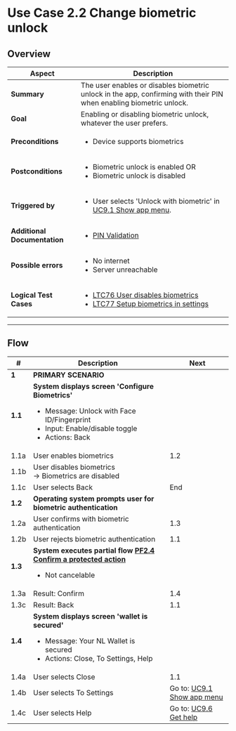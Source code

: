 # Use Case 2.2 Change biometric unlock

## Overview

| Aspect                       | Description                                                                                                                                                     |
| ---------------------------- |-----------------------------------------------------------------------------------------------------------------------------------------------------------------|
| **Summary**                  | The user enables or disables biometric unlock in the app, confirming with their PIN when enabling biometric unlock.                                             |
| **Goal**                     | Enabling or disabling biometric unlock, whatever the user prefers.                                                                                              |
| **Preconditions**            | <ul><li>Device supports biometrics</li></ul>                                                                                                                    |
| **Postconditions**           | <ul><li>Biometric unlock is enabled OR</li><li>Biometric unlock is disabled</li></ul>                                                                           |
| **Triggered by**             | <ul><li>User selects 'Unlock with biometric' in [UC9.1 Show app menu](UC9.1_ShowAppMenu.md).</li></ul>                                                          |
| **Additional Documentation** | <ul><li>[PIN Validation](../../architecture/use-cases/pin-validation.md)</li></ul>                                                                                        |
| **Possible errors**          | <ul><li>No internet</li><li>Server unreachable</li></ul>                                                                                                        |
| **Logical Test Cases**       | <ul><li>[LTC76 User disables biometrics](../logical-test-cases.md#ltc76)</li><li>[LTC77 Setup biometrics in settings](../logical-test-cases.md#ltc77)</li></ul> |

---

## Flow

| #       | Description                                                                                                                                                            | Next                                               |
| ------- | ---------------------------------------------------------------------------------------------------------------------------------------------------------------------- | -------------------------------------------------- |
| **1**   | **PRIMARY SCENARIO**                                                                                                                                                   |                                                    |
| **1.1** | **System displays screen 'Configure Biometrics'**<ul><li>Message: Unlock with Face ID/Fingerprint</li><li>Input: Enable/disable toggle</li><li>Actions: Back</li></ul> |                                                    |
| 1.1a    | User enables biometrics                                                                                                                                                | 1.2                                                |
| 1.1b    | User disables biometrics <br>&rarr; Biometrics are disabled                                                                                                            |                                                    |
| 1.1c    | User selects Back                                                                                                                                                      | End                                                |
| **1.2** | **Operating system prompts user for biometric authentication**                                                                                                         |                                                    |
| 1.2a    | User confirms with biometric authentication                                                                                                                            | 1.3                                                |
| 1.2b    | User rejects biometric authentication                                                                                                                                  | 1.1                                                |
| **1.3** | **System executes partial flow [PF2.4 Confirm a protected action](../partial-flows/PF2.4_ConfirmProtectedAction.md)**<ul><li>Not cancelable</li></ul>                                 |                                                    |
| 1.3a    | Result: Confirm                                                                                                                                                        | 1.4                                                |
| 1.3c    | Result: Back                                                                                                                                                           | 1.1                                                |
| **1.4** | **System displays screen 'wallet is secured'**<ul><li>Message: Your NL Wallet is secured</li><li>Actions: Close, To Settings, Help</li></ul>                           |                                                    |
| 1.4a    | User selects Close                                                                                                                                                     | 1.1                                                |
| 1.4b    | User selects To Settings                                                                                                                                               | Go to: [UC9.1 Show app menu](UC9.1_ShowAppMenu.md) |
| 1.4c    | User selects Help                                                                                                                                                      | Go to: [UC9.6 Get help](UC9.6_GetHelp.md)          |
